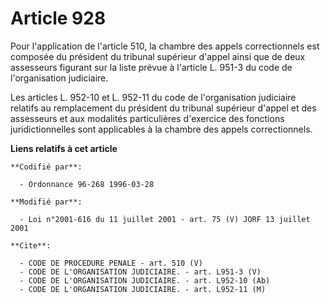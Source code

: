 # Article 928

Pour l'application de l'article 510, la chambre des appels correctionnels est composée du président du tribunal supérieur
d'appel ainsi que de deux assesseurs figurant sur la liste prévue à l'article L. 951-3 du code de l'organisation judiciaire.

Les articles L. 952-10 et L. 952-11 du code de l'organisation judiciaire relatifs au remplacement du président du tribunal
supérieur d'appel et des assesseurs et aux modalités particulières d'exercice des fonctions juridictionnelles sont
applicables à la chambre des appels correctionnels.

**Liens relatifs à cet article**

	**Codifié par**:

	  - Ordonnance 96-268 1996-03-28

	**Modifié par**:

	  - Loi n°2001-616 du 11 juillet 2001 - art. 75 (V) JORF 13 juillet 2001

	**Cite**:

	  - CODE DE PROCEDURE PENALE - art. 510 (V)
	  - CODE DE L'ORGANISATION JUDICIAIRE. - art. L951-3 (V)
	  - CODE DE L'ORGANISATION JUDICIAIRE. - art. L952-10 (Ab)
	  - CODE DE L'ORGANISATION JUDICIAIRE. - art. L952-11 (M)
